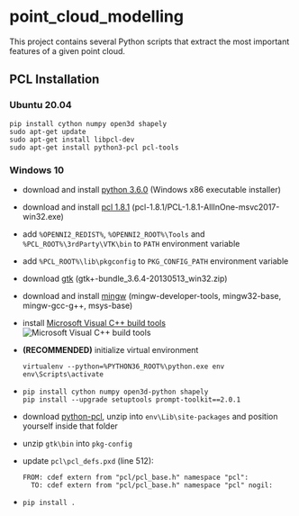 # point_cloud_modelling
This project contains several Python scripts that extract the most important features of a given point cloud.

## PCL Installation
### Ubuntu 20.04
```
pip install cython numpy open3d shapely
sudo apt-get update
sudo apt-get install libpcl-dev
sudo apt-get install python3-pcl pcl-tools
```

### Windows 10
- download and install [python 3.6.0](https://www.python.org/downloads/release/python-360/) (Windows x86 executable installer)
- download and install [pcl 1.8.1](https://github.com/PointCloudLibrary/pcl/releases/) (pcl-1.8.1/PCL-1.8.1-AllInOne-msvc2017-win32.exe)
- add `%OPENNI2_REDIST%`, `%OPENNI2_ROOT%\Tools` and `%PCL_ROOT%\3rdParty\VTK\bin` to `PATH` environment variable
- add `%PCL_ROOT%\lib\pkgconfig` to `PKG_CONFIG_PATH` environment variable
- download [gtk](http://www.tarnyko.net/dl/gtk.htm) (gtk+-bundle_3.6.4-20130513_win32.zip)
- download and install [mingw](https://sourceforge.net/projects/mingw/) (mingw-developer-tools, mingw32-base, mingw-gcc-g++, msys-base)
- install [Microsoft Visual C++ build tools](https://visualstudio.microsoft.com/visual-cpp-build-tools/)
  ![Microsoft Visual C++ build tools](https://docs.microsoft.com/en-us/answers/storage/attachments/34873-10262.png)


- **(RECOMMENDED)** initialize virtual environment
  ```
  virtualenv --python=%PYTHON36_ROOT%\python.exe env
  env\Scripts\activate
  ```
- ```
  pip install cython numpy open3d-python shapely
  pip install --upgrade setuptools prompt-toolkit==2.0.1
  ```
- download [python-pcl](https://github.com/strawlab/python-pcl/releases), unzip into `env\Lib\site-packages` and position yourself inside that folder
- unzip `gtk\bin` into `pkg-config`
- update `pcl\pcl_defs.pxd` (line 512):
  ```
  FROM: cdef extern from "pcl/pcl_base.h" namespace "pcl":
    TO: cdef extern from "pcl/pcl_base.h" namespace "pcl" nogil: 
  ```
- ```
  pip install .
  ```
